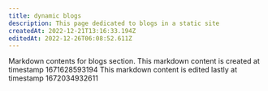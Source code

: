 ```yaml
---
title: dynamic blogs
description: This page dedicated to blogs in a static site
createdAt: 2022-12-21T13:16:33.194Z
editedAt: 2022-12-26T06:08:52.611Z
---
```


Markdown contents for blogs section.
This markdown content is created at timestamp 1671628593194
This markdown content is edited lastly at timestamp 1672034932611